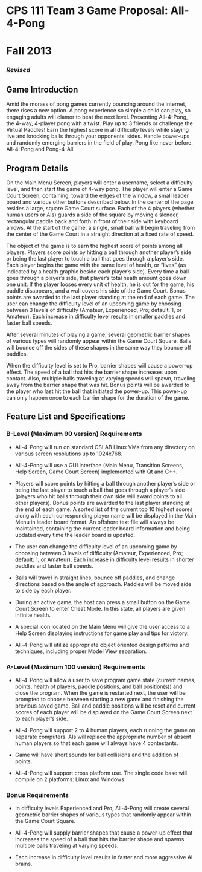 # CPS 111 Team 3 Game Proposal: All-4-Pong #
# Fall 2013 #
### _Revised_ ###



## Game Introduction ##

Amid the morass of pong games currently bouncing around the internet, there rises a new option. A pong experience so simple a child can play, so engaging adults will clamor to beat the next level. Presenting All-4-Pong, the 4-way, 4-player pong with a twist. Play up to 3 friends or challenge the Virtual Paddles! Earn the highest score in all difficulty levels while staying live and knocking balls through your opponents’ sides. Handle power-ups and randomly emerging barriers in the field of play. Pong like never before. All-4-Pong and Pong-4-All.

## Program Details ##


On the Main Menu Screen, players will enter a username, select a difficulty level, and then start the game of 4-way pong. The player will enter a Game Court Screen, containing, toward the edges of the window, a small leader board and various other buttons described below. In the center of the page resides a large, square Game Court surface. Each of the 4 players (whether human users or AIs) guards a side of the square by moving a slender, rectangular paddle back and forth in front of their side with keyboard arrows. At the start of the game, a single, small ball will begin traveling from the center of the Game Court in a straight direction at a fixed rate of speed.

The object of the game is to earn the highest score of points among all players. Players score points by hitting a ball through another player’s side or being the last player to touch a ball that goes through a player’s side. Each player begins the game with the same level of health, or “lives” (as indicated by a health graphic beside each player’s side). Every time a ball goes through a player’s side, that player’s total heath amount goes down one unit. If the player looses every unit of health, he is out for the game, his paddle disappears, and a wall covers his side of the Game Court. Bonus points are awarded to the last player standing at the end of each game.
The user can change the difficulty level of an upcoming game by choosing between 3 levels of difficulty (Amateur, Experienced, Pro; default: 1, or Amateur). Each increase in difficulty level results in smaller paddles and faster ball speeds.

After several minutes of playing a game, several geometric barrier shapes of various types will randomly appear within the Game Court Square. Balls will bounce off the sides of these shapes in the same way they bounce off paddles.

When the difficulty level is set to Pro, barrier shapes will cause a power-up effect. The speed of a ball that hits the barrier shape increases upon contact. Also, multiple balls traveling at varying speeds will spawn, traveling away from the barrier shape that was hit. Bonus points will be awarded to the player who last hit the ball that initiated the power-up. This power-up can only happen once to each barrier shape for the duration of the game.




## Feature List and Specifications ##

### B-Level (Maximum 90 version) Requirements ###

  * All-4-Pong will run on standard CSLAB Linux VMs from any directory on various screen resolutions up to 1024x768.

  * All-4-Pong will use a GUI interface (Main Menu, Transition Screens, Help Screen, Game Court Screen) implemented with Qt and C++.

  * Players will score points by hitting a ball through another player’s side or being the last player to touch a ball that goes through a player’s side (players who hit balls through their own side will award points to all other players). Bonus points are awarded to the last player standing at the end of each game. A sorted list of the current top 10 highest scores along with each corresponding player name will be displayed in the Main Menu in leader board format. An offshore text file will always be maintained, containing the current leader board information and being updated every time the leader board is updated.

  * The user can change the difficulty level of an upcoming game by choosing between 3 levels of difficulty (Amateur, Experienced, Pro; default: 1, or Amateur). Each increase in difficulty level results in shorter paddles and faster ball speeds.

  * Balls will travel in straight lines, bounce off paddles, and change directions based on the angle of approach. Paddles will be moved side to side by each player.

  * During an active game, the host can press a small button on the Game Court Screen to enter Cheat Mode. In this state, all players are given infinite health.

  * A special icon located on the Main Menu will give the user access to a Help Screen displaying instructions for game play and tips for victory.

  * All-4-Pong will utilize appropriate object oriented design patterns and techniques, including proper Model View separation.

### A-Level (Maximum 100 version) Requirements ###

  * All-4-Pong will allow a user to save program game state (current names, points, health of players, paddle positions, and ball position(s)) and close the program. When the game is restarted next, the user will be prompted to choose between starting a new game and finishing the previous saved game. Ball and paddle positions will be reset and current scores of each player will be displayed on the Game Court Screen next to each player’s side.

  * All-4-Pong will support 2 to 4 human players, each running the game on separate computers. AIs will replace the appropriate number of absent human players so that each game will always have 4 contestants.

  * Game will have short sounds for ball collisions and the addition of points.

  * All-4-Pong will support cross platform use. The single code base will compile on 2 platforms: Linux and Windows.

### Bonus Requirements ###

  * In difficulty levels Experienced and Pro, All-4-Pong will create several geometric barrier shapes of various types that randomly appear within the Game Court Square.

  * All-4-Pong will supply barrier shapes that cause a power-up effect that increases the speed of a ball that hits the barrier shape and spawns multiple balls traveling at varying speeds.

  * Each increase in difficulty level results in faster and more aggressive AI brains.